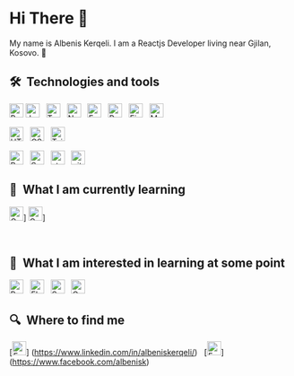 # Hi There 🥖

My name is Albenis Kerqeli. I am a Reactjs Developer living near Gjilan, Kosovo. 🥐

## 🛠  Technologies and tools

<a name="learning-now"></a>
[<img src="https://img.shields.io/badge/React-20232A?style=for-the-badge&logo=react&logoColor=61DAFB" alt="React  logo" title="React " height="25" />][tech_tools_anchor]
[<img src="https://img.shields.io/badge/JavaScript-F7DF1E?style=for-the-badge&logo=javascript&logoColor=black"  alt="JavaScript logo" title="JavaScript" height="25" />][tech_tools_anchor]
&nbsp;
[<img src="https://img.shields.io/badge/TypeScript-282C34?logo=typescript&logoColor=3178C6" alt="TypeScript logo" title="TypeScript" height="25" />][tech_tools_anchor]
&nbsp;
[<img src="https://img.shields.io/badge/Node.js-43853D?style=for-the-badge&logo=node.js&logoColor=white" alt="Node.js logo" title="Node.js" height="25" />][tech_tools_anchor]
&nbsp;
[<img src="https://img.shields.io/badge/Express-282C34?logo=express&logoColor=FFFFFF" alt="Express.js logo" title="Express.js" height="25" />][tech_tools_anchor]
&nbsp;
[<img src="https://img.shields.io/badge/Redux-593D88?style=for-the-badge&logo=redux&logoColor=white" alt="Redux logo" title="Redux" height="25" />][tech_tools_anchor]
&nbsp;
[<img src="https://img.shields.io/badge/Firebase-282C34?logo=firebase&logoColor=FFCA28" alt="Firebase logo" title="Firebase" height="25" />][tech_tools_anchor]
&nbsp;
[<img src="https://img.shields.io/badge/MongoDB-282C34?logo=mongodb&logoColor=47A248" alt="MongoDB logo" title="MongoDB" height="25" />][tech_tools_anchor]
&nbsp;

[<img src="https://img.shields.io/badge/HTML5-E34F26?style=for-the-badge&logo=html5&logoColor=white" alt="HTML5 logo" title="HTML5" height="25" />][tech_tools_anchor]
&nbsp;
[<img src="https://img.shields.io/badge/CSS3-1572B6?style=for-the-badge&logo=css3&logoColor=white" alt="CSS3 logo" title="CSS3" height="25" />][tech_tools_anchor]
&nbsp;
[<img src="https://img.shields.io/badge/Tailwind_CSS-38B2AC?style=for-the-badge&logo=tailwind-css&logoColor=white" alt="Tailwind CSS logo" title="Tailwind CSS" height="25" />][tech_tools_anchor]
&nbsp;

[<img src="https://img.shields.io/badge/Bootstrap-563D7C?style=for-the-badge&logo=bootstrap&logoColor=white" alt="Bootstrap logo" title="Bootstrap" height="25" />][tech_tools_anchor]
&nbsp;
[<img src="https://img.shields.io/badge/Sass-CC6699?style=for-the-badge&logo=sass&logoColor=white" alt="Sass logo" title="Sass" height="25" />][learning_next_anchor]
&nbsp;
[<img src="https://img.shields.io/badge/styled--components-DB7093?style=for-the-badge&logo=styled-components&logoColor=white" alt="styled-components logo" title="styled-components" height="25" />][tech_tools_anchor]
&nbsp;
[<img src="https://img.shields.io/badge/GitHub-100000?style=for-the-badge&logo=github&logoColor=white" alt="git logo" title="git" height="25" />][tech_tools_anchor]
&nbsp;



<a name="learning-next"></a>

## 📖  What I am currently learning
[<img src="https://img.shields.io/badge/GraphQL-282C34?logo=graphql&logoColor=E10098" alt="GraphQL logo" title="GraphQL" height="25" />][learning_now_anchor]]
[<img src="https://img.shields.io/badge/Gatsby-663399?style=for-the-badge&logo=gatsby&logoColor=white" alt="Gatsby logo" title="Gatsby" height="25" />][learning_now_anchor]]

&nbsp;


## 📙  What I am interested in learning at some point
[<img src="https://img.shields.io/badge/Python-3776AB?style=for-the-badge&logo=python&logoColor=white" alt="Python logo" title="Python" height="25" />][learning_next_anchor]
&nbsp;
[<img src="https://img.shields.io/badge/Flutter-282C34?logo=flutter&logoColor=02569B" alt="Flutter logo" title="Flutter" height="25" />][learning_next_anchor]
&nbsp;
[<img src="https://img.shields.io/badge/Swift-FA7343?style=for-the-badge&logo=swift&logoColor=white" alt="Swift logo" title="Swift" height="25" />][learning_next_anchor]
&nbsp;
[<img src="https://img.shields.io/badge/Go-00ADD8?style=for-the-badge&logo=go&logoColor=white" alt="Go logo" title="Go" height="25" />][learning_next_anchor]
&nbsp;



## 🔍  Where to find me
[<img src="https://img.shields.io/badge/LinkedIn-282C34?logo=linkedin&logoColor=0077B5" alt="Facebook logo" title="Facebook" height="25"/>] (https://www.linkedin.com/in/albeniskerqeli/)
&nbsp;
[<img src="https://img.shields.io/badge/Facebook-1877F2?style=for-the-badge&logo=facebook&logoColor=white" alt="Facebook logo" title="Facebook" height="25"/>] (https://www.facebook.com/albenisk)
&nbsp;

[tech_tools_anchor]: #bonjour--
[learning_now_anchor]: #learning-now
[learning_next_anchor]: #learning-next
